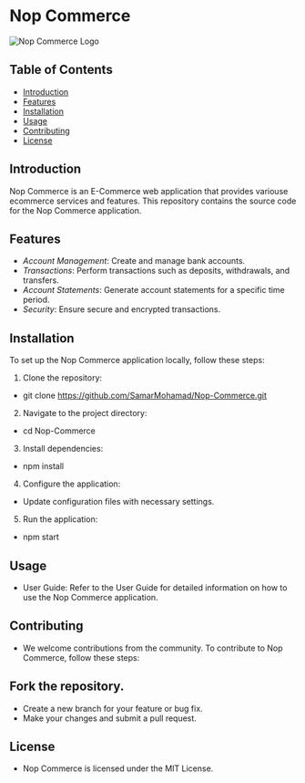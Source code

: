 # Nop Commerce

![Nop Commerce Logo](https://www.google.com/imgres?q=NOPcommerce&imgurl=https%3A%2F%2Fwww.nopcommerce.com%2Fimages%2Fdemo%2Fstore-mobile-bg.png)

## Table of Contents

- [Introduction](#introduction)
- [Features](#features)
- [Installation](#installation)
- [Usage](#usage)
- [Contributing](#contributing)
- [License](#license)

## Introduction

Nop Commerce is an E-Commerce web application that provides variouse ecommerce services and features. This repository contains the source code for the Nop Commerce application.

## Features

- *Account Management*: Create and manage bank accounts.
- *Transactions*: Perform transactions such as deposits, withdrawals, and transfers.
- *Account Statements*: Generate account statements for a specific time period.
- *Security*: Ensure secure and encrypted transactions.

## Installation

To set up the Nop Commerce application locally, follow these steps:

1. Clone the repository:
*   git clone https://github.com/SamarMohamad/Nop-Commerce.git
2. Navigate to the project directory:
*   cd Nop-Commerce
3. Install dependencies:
*   npm install
4. Configure the application:

* Update configuration files with necessary settings.
5. Run the application:
*   npm start

## Usage
* User Guide: Refer to the User Guide for detailed information on how to use the Nop Commerce application.

## Contributing
* We welcome contributions from the community. To contribute to Nop Commerce, follow these steps:

## Fork the repository.
* Create a new branch for your feature or bug fix.
* Make your changes and submit a pull request.

## License
* Nop Commerce is licensed under the MIT License.

